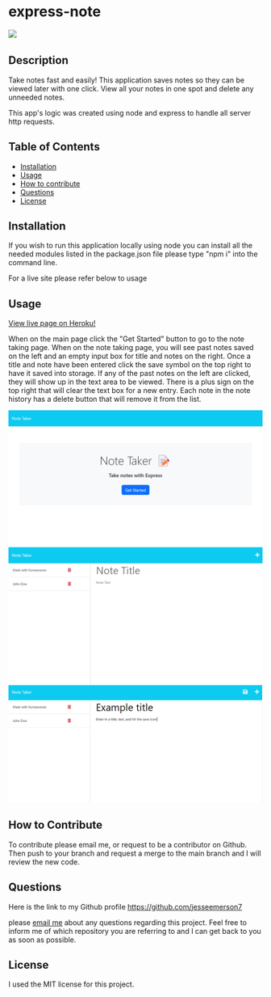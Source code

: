 # express-note

  <img src= 'https://img.shields.io/badge/License-MIT-blue'>

## Description

Take notes fast and easily! This application saves notes so they can be viewed later with one click. View all your notes in one spot and delete any unneeded notes.

This app's logic was created using node and express to handle all server http requests.

## Table of Contents

- [Installation](#installation)
- [Usage](#usage)
- [How to contribute](#How)
- [Questions](#Questions)
- [License](#license)

## Installation

If you wish to run this application locally using node you can install all the needed modules listed in the package.json file please type "npm i" into the command line.

For a live site please refer below to usage

## Usage

[View live page on Heroku!](https://lit-depths-52934.herokuapp.com)

When on the main page click the "Get Started" button to go to the note taking page. When on the note taking page, you will see past notes saved on the left and an empty input box for title and notes on the right. Once a title and note have been entered click the save symbol on the top right to have it saved into storage. If any of the past notes on the left are clicked, they will show up in the text area to be viewed. There is a plus sign on the top right that will clear the text box for a new entry. Each note in the note history has a delete button that will remove it from the list.

![Alt text](assets/images/Screenshot%202023-04-27%20214447.png)
![Alt text](assets/images/Screenshot%202023-04-27%20214508.png)
![Alt text](assets/images/Screenshot%202023-04-27%20214637.png)

## How to Contribute

To contribute please email me, or request to be a contributor on Github. Then push to your branch and request a merge to the main branch and I will review the new code.

## Questions

Here is the link to my Github profile https://github.com/jesseemerson7

please <a href="mailto:jesseemerson7@gmail.com">email me</a> about any questions regarding this project. Feel free to inform me of which repository you are referring to and I can get back to you as soon as possible.

## License

I used the MIT license for this project.
